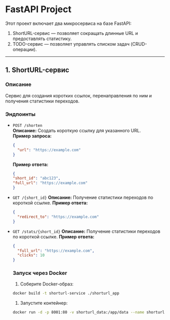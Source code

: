 # FastAPI Project

Этот проект включает два микросервиса на базе FastAPI:
1. ShortURL-сервис — позволяет сокращать длинные URL и предоставлять статистику.
2. TODO-сервис — позволяет управлять списком задач (CRUD-операции).

---

## 1. ShortURL-сервис

### Описание
Сервис для создания коротких ссылок, перенаправления по ним и получения статистики переходов.

### Эндпоинты
- `POST /shorten`  
  **Описание:** Создать короткую ссылку для указанного URL.  
  **Пример запроса:**  
  ```json
  {
    "url": "https://example.com"
  }
  ```
  **Пример ответа:**
  ```json
  {
  "short_id": "abc123",
  "full_url": "https://example.com"
  }
  ```
- `GET /{short_id}`
  **Описание:** Получение статистики переходов по короткой ссылке.
  **Пример ответа:**
  ```json
  {
    "redirect_to": "https://example.com"
  }
  ```
- `GET /stats/{short_id}`
  **Описание:** Получение статистики переходов по короткой ссылке.
  **Пример ответа:**
  ```json
  {
    "full_url": "https://example.com",
    "clicks": 10
  }
  ```
  ### Запуск через Docker
  1. Соберите Docker-образ:
    ```bash
    docker build -t shorturl-service ./shorturl_app
    ```
  1. Запустите контейнер:
    ```bash
    docker run -d -p 8001:80 -v shorturl_data:/app/data --name shorturl-service shorturl-service
    ```  
